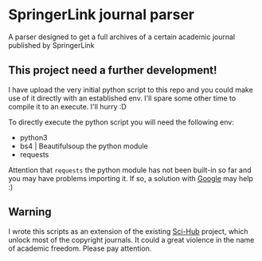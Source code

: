 # SpringerLink journal parser
A parser designed to get a full archives of a certain academic journal published by SpringerLink

## This project need a further development!

I have upload the very initial python script to this repo and you could make use of it directly with an established env. I'll spare some other time to compile it to an execute. I'll hurry :D

To directly execute the python script you will need the following env:

- python3
- bs4 | Beautifulsoup the python module
- requests

Attention that `requests` the python module has not been built-in so far and you may have problems importing it. If so, a solution with [Google](google.com) may help :)

## Warning

I wrote this scripts as an extension of the existing [Sci-Hub](sci-hub.tw) project, which unlock most of the copyright journals. It could a great violence in the name of academic freedom. Please pay attention.
